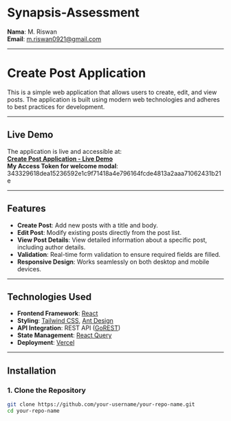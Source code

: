 # **Synapsis-Assessment**
**Nama**: M. Riswan  
**Email**: m.riswan0921@gmail.com  

---

# **Create Post Application**

This is a simple web application that allows users to create, edit, and view posts. The application is built using modern web technologies and adheres to best practices for development.

---

## **Live Demo**
The application is live and accessible at:  
[**Create Post Application - Live Demo**](https://synapsis-assessment-delta.vercel.app/)  
**My Access Token for welcome modal**: 343329618dea15236592e1c9f71418a4e796164fcde4813a2aaa71062431b21e  

---

## **Features**
- **Create Post**: Add new posts with a title and body.
- **Edit Post**: Modify existing posts directly from the post list.
- **View Post Details**: View detailed information about a specific post, including author details.
- **Validation**: Real-time form validation to ensure required fields are filled.
- **Responsive Design**: Works seamlessly on both desktop and mobile devices.

---

## **Technologies Used**
- **Frontend Framework**: [React](https://reactjs.org/)
- **Styling**: [Tailwind CSS](https://tailwindcss.com/), [Ant Design](https://ant.design/)
- **API Integration**: REST API ([GoREST](https://gorest.co.in/))
- **State Management**: [React Query](https://react-query.tanstack.com/)
- **Deployment**: [Vercel](https://vercel.com/)

---

## **Installation**

### **1. Clone the Repository**
```bash
git clone https://github.com/your-username/your-repo-name.git
cd your-repo-name
